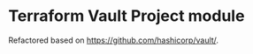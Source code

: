 Terraform Vault Project module
==============================

Refactored based on https://github.com/hashicorp/vault/.
